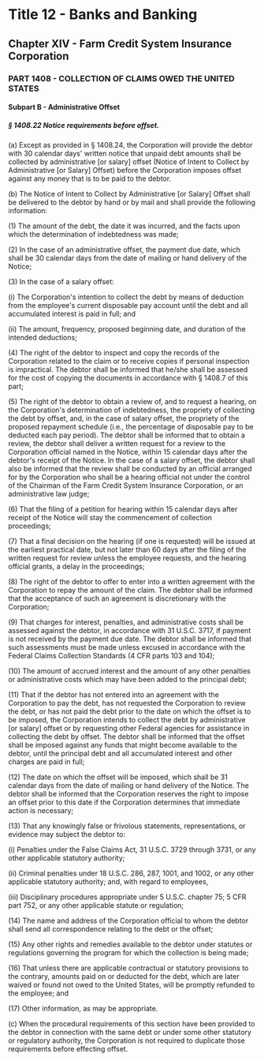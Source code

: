 
# Title 12 - Banks and Banking
## Chapter XIV - Farm Credit System Insurance Corporation
### PART 1408 - COLLECTION OF CLAIMS OWED THE UNITED STATES
#### Subpart B - Administrative Offset
##### § 1408.22 Notice requirements before offset.

(a) Except as provided in § 1408.24, the Corporation will provide the debtor with 30 calendar days' written notice that unpaid debt amounts shall be collected by administrative [or salary] offset (Notice of Intent to Collect by Administrative [or Salary] Offset) before the Corporation imposes offset against any money that is to be paid to the debtor.

(b) The Notice of Intent to Collect by Administrative [or Salary] Offset shall be delivered to the debtor by hand or by mail and shall provide the following information:

(1) The amount of the debt, the date it was incurred, and the facts upon which the determination of indebtedness was made;

(2) In the case of an administrative offset, the payment due date, which shall be 30 calendar days from the date of mailing or hand delivery of the Notice;

(3) In the case of a salary offset:

(i) The Corporation's intention to collect the debt by means of deduction from the employee's current disposable pay account until the debt and all accumulated interest is paid in full; and

(ii) The amount, frequency, proposed beginning date, and duration of the intended deductions;

(4) The right of the debtor to inspect and copy the records of the Corporation related to the claim or to receive copies if personal inspection is impractical. The debtor shall be informed that he/she shall be assessed for the cost of copying the documents in accordance with § 1408.7 of this part;

(5) The right of the debtor to obtain a review of, and to request a hearing, on the Corporation's determination of indebtedness, the propriety of collecting the debt by offset, and, in the case of salary offset, the propriety of the proposed repayment schedule (i.e., the percentage of disposable pay to be deducted each pay period). The debtor shall be informed that to obtain a review, the debtor shall deliver a written request for a review to the Corporation official named in the Notice, within 15 calendar days after the debtor's receipt of the Notice. In the case of a salary offset, the debtor shall also be informed that the review shall be conducted by an official arranged for by the Corporation who shall be a hearing official not under the control of the Chairman of the Farm Credit System Insurance Corporation, or an administrative law judge;

(6) That the filing of a petition for hearing within 15 calendar days after receipt of the Notice will stay the commencement of collection proceedings;

(7) That a final decision on the hearing (if one is requested) will be issued at the earliest practical date, but not later than 60 days after the filing of the written request for review unless the employee requests, and the hearing official grants, a delay in the proceedings;

(8) The right of the debtor to offer to enter into a written agreement with the Corporation to repay the amount of the claim. The debtor shall be informed that the acceptance of such an agreement is discretionary with the Corporation;

(9) That charges for interest, penalties, and administrative costs shall be assessed against the debtor, in accordance with 31 U.S.C. 3717, if payment is not received by the payment due date. The debtor shall be informed that such assessments must be made unless excused in accordance with the Federal Claims Collection Standards (4 CFR parts 103 and 104);

(10) The amount of accrued interest and the amount of any other penalties or administrative costs which may have been added to the principal debt;

(11) That if the debtor has not entered into an agreement with the Corporation to pay the debt, has not requested the Corporation to review the debt, or has not paid the debt prior to the date on which the offset is to be imposed, the Corporation intends to collect the debt by administrative [or salary] offset or by requesting other Federal agencies for assistance in collecting the debt by offset. The debtor shall be informed that the offset shall be imposed against any funds that might become available to the debtor, until the principal debt and all accumulated interest and other charges are paid in full;

(12) The date on which the offset will be imposed, which shall be 31 calendar days from the date of mailing or hand delivery of the Notice. The debtor shall be informed that the Corporation reserves the right to impose an offset prior to this date if the Corporation determines that immediate action is necessary;

(13) That any knowingly false or frivolous statements, representations, or evidence may subject the debtor to:

(i) Penalties under the False Claims Act, 31 U.S.C. 3729 through 3731, or any other applicable statutory authority;

(ii) Criminal penalties under 18 U.S.C. 286, 287, 1001, and 1002, or any other applicable statutory authority; and, with regard to employees,

(iii) Disciplinary procedures appropriate under 5 U.S.C. chapter 75; 5 CFR part 752, or any other applicable statute or regulation;

(14) The name and address of the Corporation official to whom the debtor shall send all correspondence relating to the debt or the offset;

(15) Any other rights and remedies available to the debtor under statutes or regulations governing the program for which the collection is being made;

(16) That unless there are applicable contractual or statutory provisions to the contrary, amounts paid on or deducted for the debt, which are later waived or found not owed to the United States, will be promptly refunded to the employee; and

(17) Other information, as may be appropriate.

(c) When the procedural requirements of this section have been provided to the debtor in connection with the same debt or under some other statutory or regulatory authority, the Corporation is not required to duplicate those requirements before effecting offset.
